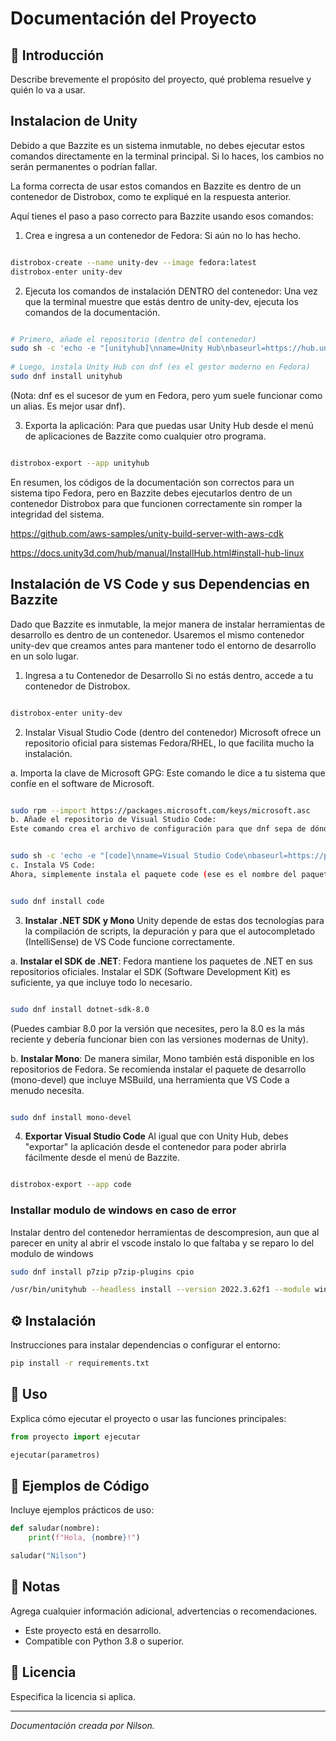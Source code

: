# Documentación del Proyecto

## 📘 Introducción
Describe brevemente el propósito del proyecto, qué problema resuelve y quién lo va a usar.

## Instalacion de Unity
Debido a que Bazzite es un sistema inmutable, no debes ejecutar estos comandos directamente en la terminal principal. Si lo haces, los cambios no serán permanentes o podrían fallar. 

La forma correcta de usar estos comandos en Bazzite es dentro de un contenedor de Distrobox, como te expliqué en la respuesta anterior. 

Aquí tienes el paso a paso correcto para Bazzite usando esos comandos: 

1. Crea e ingresa a un contenedor de Fedora: Si aún no lo has hecho. 
```Bash 

distrobox-create --name unity-dev --image fedora:latest 
distrobox-enter unity-dev
```
2. Ejecuta los comandos de instalación DENTRO del contenedor: Una vez que la terminal muestre que estás dentro de unity-dev, ejecuta los comandos de la documentación. 

```Bash 

# Primero, añade el repositorio (dentro del contenedor) 
sudo sh -c 'echo -e "[unityhub]\nname=Unity Hub\nbaseurl=https://hub.unity3d.com/linux/repos/rpm/stable\nenabled=1\ngpgcheck=1\ngpgkey=https://hub.unity3d.com/linux/repos/rpm/stable/repodata/repomd.xml.key\nrepo_gpgcheck=1" > /etc/yum.repos.d/unityhub.repo' 
 
# Luego, instala Unity Hub con dnf (es el gestor moderno en Fedora) 
sudo dnf install unityhub 
 ```

(Nota: dnf es el sucesor de yum en Fedora, pero yum suele funcionar como un alias. Es mejor usar dnf). 

3. Exporta la aplicación: Para que puedas usar Unity Hub desde el menú de aplicaciones de Bazzite como cualquier otro programa. 

```Bash 

distrobox-export --app unityhub 
 ```

En resumen, los códigos de la documentación son correctos para un sistema tipo Fedora, pero en Bazzite debes ejecutarlos dentro de un contenedor Distrobox para que funcionen correctamente sin romper la integridad del sistema. 

https://github.com/aws-samples/unity-build-server-with-aws-cdk 

https://docs.unity3d.com/hub/manual/InstallHub.html#install-hub-linux  


## Instalación de VS Code y sus Dependencias en Bazzite
Dado que Bazzite es inmutable, la mejor manera de instalar herramientas de desarrollo es dentro de un contenedor. Usaremos el mismo contenedor unity-dev que creamos antes para mantener todo el entorno de desarrollo en un solo lugar.

1. Ingresa a tu Contenedor de Desarrollo
Si no estás dentro, accede a tu contenedor de Distrobox.

```Bash

distrobox-enter unity-dev
```
2. Instalar Visual Studio Code (dentro del contenedor)
Microsoft ofrece un repositorio oficial para sistemas Fedora/RHEL, lo que facilita mucho la instalación.

a. Importa la clave de Microsoft GPG:
Este comando le dice a tu sistema que confíe en el software de Microsoft.

```Bash

sudo rpm --import https://packages.microsoft.com/keys/microsoft.asc
b. Añade el repositorio de Visual Studio Code:
Este comando crea el archivo de configuración para que dnf sepa de dónde descargar VS Code.
```

```Bash

sudo sh -c 'echo -e "[code]\nname=Visual Studio Code\nbaseurl=https://packages.microsoft.com/yumrepos/vscode\nenabled=1\ngpgcheck=1\ngpgkey=https://packages.microsoft.com/keys/microsoft.asc" > /etc/yum.repos.d/vscode.repo'
c. Instala VS Code:
Ahora, simplemente instala el paquete code (ese es el nombre del paquete para VS Code).
```

```Bash

sudo dnf install code
```
3. **Instalar .NET SDK y Mono**
Unity depende de estas dos tecnologías para la compilación de scripts, la depuración y para que el autocompletado (IntelliSense) de VS Code funcione correctamente.

a. **Instalar el SDK de .NET**:
Fedora mantiene los paquetes de .NET en sus repositorios oficiales. Instalar el SDK (Software Development Kit) es suficiente, ya que incluye todo lo necesario.

```Bash

sudo dnf install dotnet-sdk-8.0
```
(Puedes cambiar 8.0 por la versión que necesites, pero la 8.0 es la más reciente y debería funcionar bien con las versiones modernas de Unity).

b. **Instalar Mono**:
De manera similar, Mono también está disponible en los repositorios de Fedora. Se recomienda instalar el paquete de desarrollo (mono-devel) que incluye MSBuild, una herramienta que VS Code a menudo necesita.

```Bash

sudo dnf install mono-devel
```
4. **Exportar Visual Studio Code**
Al igual que con Unity Hub, debes "exportar" la aplicación desde el contenedor para poder abrirla fácilmente desde el menú de Bazzite.

```Bash

distrobox-export --app code
```


### Installar modulo de windows en caso de error 
Instalar dentro del contenedor herramientas de descompresion, aun que al parecer en unity al abrir el vscode  instalo lo que faltaba y se reparo lo del modulo de windows

```bash
sudo dnf install p7zip p7zip-plugins cpio 

/usr/bin/unityhub --headless install --version 2022.3.62f1 --module windows-mono 
```
 












## ⚙️ Instalación
Instrucciones para instalar dependencias o configurar el entorno:

```bash
pip install -r requirements.txt
```

## 🚀 Uso
Explica cómo ejecutar el proyecto o usar las funciones principales:

```python
from proyecto import ejecutar

ejecutar(parametros)
```

## 🧪 Ejemplos de Código
Incluye ejemplos prácticos de uso:

```python
def saludar(nombre):
    print(f"Hola, {nombre}!")

saludar("Nilson")
```

## 📝 Notas
Agrega cualquier información adicional, advertencias o recomendaciones.

- Este proyecto está en desarrollo.
- Compatible con Python 3.8 o superior.

## 📄 Licencia
Especifica la licencia si aplica.

---

*Documentación creada por Nilson.*
